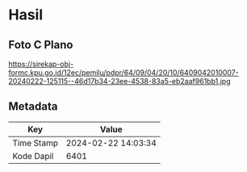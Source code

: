 # Hasil

## Foto C Plano

https://sirekap-obj-formc.kpu.go.id/12ec/pemilu/pdpr/64/09/04/20/10/6409042010007-20240222-125115--46d17b34-23ee-4538-83a5-eb2aaf961bb1.jpg


## Metadata

| Key        | Value               |
| ---------- | ------------------- |
| Time Stamp | 2024-02-22 14:03:34 |
| Kode Dapil | 6401                |




